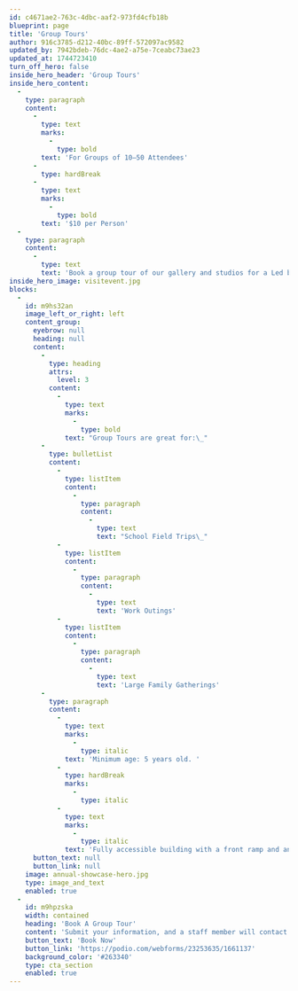 ```yaml
---
id: c4671ae2-763c-4dbc-aaf2-973fd4cfb18b
blueprint: page
title: 'Group Tours'
author: 916c3785-d212-40bc-89ff-572097ac9582
updated_by: 7942bdeb-76dc-4ae2-a75e-7ceabc73ae23
updated_at: 1744723410
turn_off_hero: false
inside_hero_header: 'Group Tours'
inside_hero_content:
  -
    type: paragraph
    content:
      -
        type: text
        marks:
          -
            type: bold
        text: 'For Groups of 10–50 Attendees'
      -
        type: hardBreak
      -
        type: text
        marks:
          -
            type: bold
        text: '$10 per Person'
  -
    type: paragraph
    content:
      -
        type: text
        text: 'Book a group tour of our gallery and studios for a Led by a GCCA staff member, tours last 30–45 minutes and do not include additional art activities but art activities can be added for an additional charge. '
inside_hero_image: visitevent.jpg
blocks:
  -
    id: m9hs32an
    image_left_or_right: left
    content_group:
      eyebrow: null
      heading: null
      content:
        -
          type: heading
          attrs:
            level: 3
          content:
            -
              type: text
              marks:
                -
                  type: bold
              text: "Group Tours are great for:\_"
        -
          type: bulletList
          content:
            -
              type: listItem
              content:
                -
                  type: paragraph
                  content:
                    -
                      type: text
                      text: "School Field Trips\_"
            -
              type: listItem
              content:
                -
                  type: paragraph
                  content:
                    -
                      type: text
                      text: 'Work Outings'
            -
              type: listItem
              content:
                -
                  type: paragraph
                  content:
                    -
                      type: text
                      text: 'Large Family Gatherings'
        -
          type: paragraph
          content:
            -
              type: text
              marks:
                -
                  type: italic
              text: 'Minimum age: 5 years old. '
            -
              type: hardBreak
              marks:
                -
                  type: italic
            -
              type: text
              marks:
                -
                  type: italic
              text: 'Fully accessible building with a front ramp and an elevator to the second floor.'
      button_text: null
      button_link: null
    image: annual-showcase-hero.jpg
    type: image_and_text
    enabled: true
  -
    id: m9hpzska
    width: contained
    heading: 'Book A Group Tour'
    content: 'Submit your information, and a staff member will contact you to confirm details and provide pricing and an invoice. If you have any questions, please include them in the accommodations section of the form.'
    button_text: 'Book Now'
    button_link: 'https://podio.com/webforms/23253635/1661137'
    background_color: '#263340'
    type: cta_section
    enabled: true
---
```

